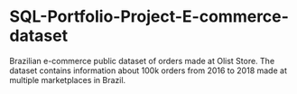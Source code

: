 # SQL-Portfolio-Project-E-commerce-dataset
Brazilian e-commerce public dataset of orders made at Olist Store. The dataset contains information about 100k orders from 2016 to 2018 made at multiple marketplaces in Brazil.
